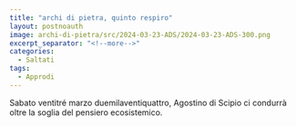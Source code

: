 ```yaml
---
title: "archi di pietra, quinto respiro"
layout: postnoauth
image: archi-di-pietra/src/2024-03-23-ADS/2024-03-23-ADS-300.png
excerpt_separator: "<!--more-->"
categories:
  - Saltati
tags:
  - Approdi
---
```


Sabato ventitré marzo duemilaventiquattro, Agostino di Scipio ci condurrà oltre
la soglia del pensiero ecosistemico.

